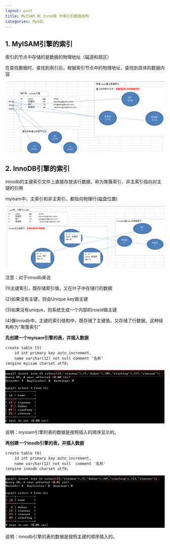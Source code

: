 ```yaml
---
layout: post
title: MyISAM 和 InnoDB 中索引的数据结构
categories: MySQL
---
```


## 1. MyISAM引擎的索引

索引的节点中存储的是数据的物理地址（磁道和扇区）

在查找数据时，查找到索引后，根据索引节点中的物理地址，查找到具体的数据内容

![01.png](/static/images/2017/02/22/01.png)

## 2. InnoDB引擎的索引

innodb的主键索引文件上直接存放该行数据，称为聚簇索引，非主索引指向对主键的引用

myisam中，主索引和非主索引，都指向物理行(磁盘位置)

![02.png](/static/images/2017/02/22/02.png)

注意：对于innodb来说

(1)主键索引，既存储索引值，又在叶子中存储行的数据

(2)如果没有主键，则会Unique key做主键

(3)如果没有unique，则系统生成一个内部的rowid做主键

(4)像innodb中，主键的索引结构中，既存储了主键值，又存储了行数据，这种结构称为“聚簇索引”

**先创建一个myisam引擎的表，并插入数据**

```
create table t5(
    id int primary key auto_increment,
    name varchar(12) not null comment '名称'
)engine myisam charset utf8;
```

![03.png](/static/images/2017/02/22/03.png)

说明：mysiam引擎的表的数据是按照插入的顺序显示的。

**再创建一个inodb引擎的表，并插入数据**

```
create table t6(
    id int primary key auto_increment,
    name varchar(12) not null  comment '名称'
)engine innodb charset utf8;
```

![04.png](/static/images/2017/02/22/04.png)

说明：innodb引擎的表的数据是按照主键的顺序插入的。
